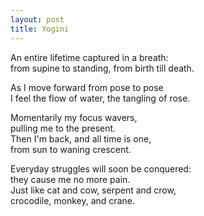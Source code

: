 ```yaml
---
layout: post
title: Yogini
---
```


An entire lifetime captured in a breath:  
from supine to standing, from birth till death.

As I move forward from pose to pose  
I feel the flow of water, the tangling of rose.

Momentarily my focus wavers,  
pulling me to the present.  
Then I'm back, and all time is one,  
from sun to waning crescent.

Everyday struggles will soon be conquered:  
they cause me no more pain.  
Just like cat and cow, serpent and crow,  
crocodile, monkey, and crane.
